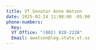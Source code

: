 ```yaml
---
title: VT Senator Anne Watson
date: 2025-02-24 11:08:00 -05:00
phone-numbers:
  Key: 
  VT Office: "(802) 828-2228"
  Email: awatson@leg.state.vt.us
---
```


